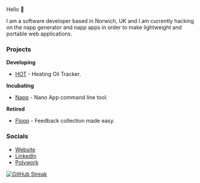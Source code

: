 Hello 👋

I am a software developer based in Norwich, UK and I am currently hacking on the napp generator and napp
apps in order to make lightweight and portable web applications.

### Projects

**Developing**

* [HOT](https://github.com/damiensedgwick/heating-oil-tracker) - Heating Oil Tracker.

**Incubating**

* [Napp](https://github.com/damiensedgwick/napp) - Nano App command line tool.

**Retired**

* [Floop](https://github.com/damiensedgwick/floop) - Feedback collection made easy.

### Socials

* [Website](https://www.damiensedgwick.com)
* [LinkedIn](https://www.twitter.com/damiensedgwick)
* [Polywork](https://www.polywork.com/dks)

[![GitHub Streak](https://streak-stats.demolab.com?user=damiensedgwick&card_width=450)](https://git.io/streak-stats)
